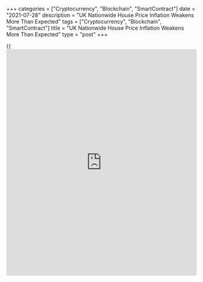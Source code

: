 +++
categories = ["Cryptocurrency", "Blockchain", "SmartContract"]
date = "2021-07-28"
description = "UK Nationwide House Price Inflation Weakens More Than Expected"
tags = ["Cryptocurrency", "Blockchain", "SmartContract"]
title = "UK Nationwide House Price Inflation Weakens More Than Expected"
type = "post"
+++

{{<iframe id="large-banner" src="https://www.bounty.group/#slide=21.0" width="100%" height="600" scrolling="no" style="border: 0px solid rgb(216, 221, 230); border-radius: 3px;">}}

UK house price inflation slowed more-than-expected in July from a
17-year high as the tapering of stamp duty relief in England took the
heat out of the market, data published by the Nationwide Building
Society showed on Wednesday.

House prices grew 10.5 percent year-on-year in July, slower than the
13.4 percent increase posted in June. This was also weaker than the
economists' forecast of 12.1 percent.

On a monthly basis, house prices fell unexpectedly by 0.5 percent,
reversing a 0.7 percent rise in June. Economists had forecast prices to
climb 0.6 percent. This was the first fall in four months.

Nonetheless, house prices increased by an average of 1.6 percent a month
over the April to June period, which was more than six times the average
monthly gain recorded in the five years before the pandemic.

"The modest fallback in July was unsurprising given the significant
gains recorded in recent months," Robert Gardner, Nationwide's chief
economist, said.

The tapering of stamp duty relief in England is also likely to have
taken some of the heat out of the market, Gardner added.

Gardner said activity will almost inevitably soften for a period after
the stamp duty holiday expires at the end of September, given the
incentive for people to bring forward their purchases to avoid the
additional tax.

Nevertheless, underlying demand is likely to soften around the turn of
the year if unemployment rises, as most analysts expect, as government
support schemes wind down, Gardner noted. But even this is far from
assured.

As the tax break was just one of many factors that have boosted housing
market activity and prices this year, house price inflation is expected
to cool rather than collapse, Andrew Wishart, an economist at Capital
Economics, said.

For comments and feedback [contact](https://www.playgroundfx.com/contact/): editorial@rtt[news](https://www.letsplayfx.com/blog/forex-news-website/).com

[Economic News][1]

 **What parts of the world are seeing the best (and worst) economic
performances lately? Click[here][2] to check out our [Econ Scorecard][2]
and find out! See up-to-the-moment [ranking](https://www.playgroundfx.com/blog/crypto-exchange-ranking/)s for the best and worst
performers in [GDP][3], [unemployment rate][4], [inflation][5] and much
more.**

   1. www.rtt[news](https://www.letsplayfx.com/blog/forex-news-website/).com/Content/EconomicNews.aspx
   2. www.rtt[news](https://www.letsplayfx.com/blog/forex-news-website/).com/economic-scorecard/world-rank/industrial-production/highest-performance.aspx
   3. www.rtt[news](https://www.letsplayfx.com/blog/forex-news-website/).com/economic-scorecard/world-rank/GDP/highest-performance.aspx
   4. www.rtt[news](https://www.letsplayfx.com/blog/forex-news-website/).com/economic-scorecard/world-rank/unemployment-rate/lowest-performance.aspx
   5. www.rtt[news](https://www.letsplayfx.com/blog/forex-news-website/).com/economic-scorecard/world-rank/CPI/highest-performance.aspx
